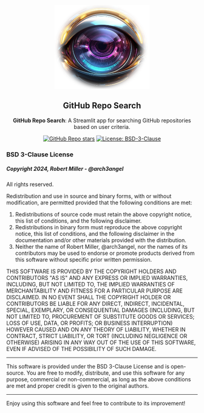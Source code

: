 <div align="center">

<img src="../images/gitreposearch_logo.png" alt="GitHub Repo Search Logo" width="250" height="220" />

## **GitHub Repo Search**

**GitHub Repo Search**: A Streamlit app for searching GitHub repositories based on user criteria.

[![GitHub Repo stars](https://img.shields.io/github/stars/arch3angel/gitreposearch)](https://github.com/arch3angel/gitreposearch)
[![License: BSD-3-Clause](https://img.shields.io/badge/License-BSD_3--Clause-purple.svg)](https://opensource.org/license/bsd-3-clause)

</div>

### BSD 3-Clause License

##### Copyright 2024, Robert Miller - @arch3angel

All rights reserved.

Redistribution and use in source and binary forms, with or without modification, are permitted provided that the following conditions are met:

1. Redistributions of source code must retain the above copyright notice, this list of conditions, and the following disclaimer.
2. Redistributions in binary form must reproduce the above copyright notice, this list of conditions, and the following disclaimer in the documentation and/or other materials provided with the distribution.
3. Neither the name of Robert Miller, @arch3angel, nor the names of its contributors may be used to endorse or promote products derived from this software without specific prior written permission.

THIS SOFTWARE IS PROVIDED BY THE COPYRIGHT HOLDERS AND CONTRIBUTORS "AS IS" AND ANY EXPRESS OR IMPLIED WARRANTIES, INCLUDING, BUT NOT LIMITED TO, THE IMPLIED WARRANTIES OF MERCHANTABILITY AND FITNESS FOR A PARTICULAR PURPOSE ARE DISCLAIMED. IN NO EVENT SHALL THE COPYRIGHT HOLDER OR CONTRIBUTORS BE LIABLE FOR ANY DIRECT, INDIRECT, INCIDENTAL, SPECIAL, EXEMPLARY, OR CONSEQUENTIAL DAMAGES (INCLUDING, BUT NOT LIMITED TO, PROCUREMENT OF SUBSTITUTE GOODS OR SERVICES; LOSS OF USE, DATA, OR PROFITS; OR BUSINESS INTERRUPTION) HOWEVER CAUSED AND ON ANY THEORY OF LIABILITY, WHETHER IN CONTRACT, STRICT LIABILITY, OR TORT (INCLUDING NEGLIGENCE OR OTHERWISE) ARISING IN ANY WAY OUT OF THE USE OF THIS SOFTWARE, EVEN IF ADVISED OF THE POSSIBILITY OF SUCH DAMAGE.

---

This software is provided under the BSD 3-Clause License and is open-source. You are free to modify, distribute, and use this software for any purpose, commercial or non-commercial, as long as the above conditions are met and proper credit is given to the original authors.

---

Enjoy using this software and feel free to contribute to its improvement!